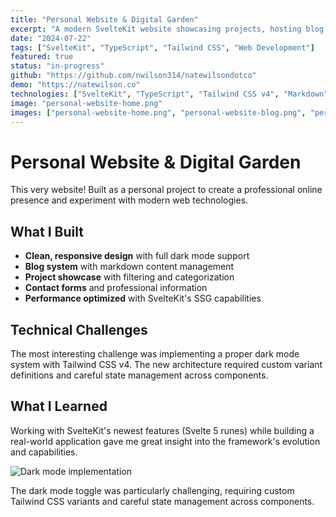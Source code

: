 ```yaml
---
title: "Personal Website & Digital Garden"
excerpt: "A modern SvelteKit website showcasing projects, hosting blog posts, and serving as my professional presence online."
date: "2024-07-22"
tags: ["SvelteKit", "TypeScript", "Tailwind CSS", "Web Development"]
featured: true
status: "in-progress"
github: "https://github.com/nwilson314/natewilsondotco"
demo: "https://natewilson.co"
technologies: ["SvelteKit", "TypeScript", "Tailwind CSS v4", "Markdown"]
image: "personal-website-home.png"
images: ["personal-website-home.png", "personal-website-blog.png", "personal-website-dark.png"]
---
```


# Personal Website & Digital Garden

This very website! Built as a personal project to create a professional online presence and experiment with modern web technologies.

## What I Built

- **Clean, responsive design** with full dark mode support
- **Blog system** with markdown content management
- **Project showcase** with filtering and categorization
- **Contact forms** and professional information
- **Performance optimized** with SvelteKit's SSG capabilities

## Technical Challenges

The most interesting challenge was implementing a proper dark mode system with Tailwind CSS v4. The new architecture required custom variant definitions and careful state management across components.

## What I Learned

Working with SvelteKit's newest features (Svelte 5 runes) while building a real-world application gave me great insight into the framework's evolution and capabilities.

![Dark mode implementation](projects/personal-website-dark.png)

The dark mode toggle was particularly challenging, requiring custom Tailwind CSS variants and careful state management across components.